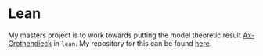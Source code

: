 Lean
====

My masters project is to work towards putting 
the model theoretic result 
[Ax-Grothendieck](https://en.wikipedia.org/wiki/Ax%E2%80%93Grothendieck_theorem)
in `lean`.
My repository for this can be found [here](https://github.com/Jlh18/ModelTheoryInLean).
